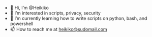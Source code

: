 - 👋 Hi, I’m @Heikiko
- 👀 I’m interested in scripts, privacy, security
- 🌱 I’m currently learning how to write scripts on python, bash, and powershell
- 📫 How to reach me at heikiko@sudomail.com

<!---
Heikiko/Heikiko is a ✨ special ✨ repository because its `README.md` (this file) appears on your GitHub profile.
You can click the Preview link to take a look at your changes.
--->
